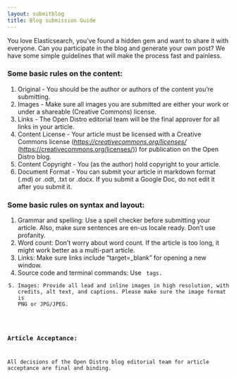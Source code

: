 ```yaml
---
layout: submitblog
title: Blog submission Guide
---
```


You love Elasticsearch, you’ve found a hidden gem and want to share it with everyone. Can you participate in the blog and generate your own post? We have some simple guidelines that will make the process fast and painless.

### Some basic rules on the content:

1. Original - You should be the author or authors of the content you’re submitting.
2. Images - Make sure all images you are submitted are either your work or under a shareable (Creative Commons) license.
3. Links - The Open Distro editorial team will be the final approver for all links in your article. 
4. Content License - Your article must be licensed with a Creative Commons license (_https://creativecommons.org/licenses/_ (https://creativecommons.org/licenses/)) for publication on the Open Distro blog.
5. Content Copyright - You (as the author) hold copyright to your article.
6. Document Format - You can submit your article in markdown format (.md) or .odt, .txt or .docx. If you submit a Google Doc, do not edit it after you submit it.

### Some basic rules on syntax and layout:

1. Grammar and spelling: Use a spell checker before submitting your article. Also, make sure sentences are en-us locale ready. Don’t use profanity.
2. Word count: Don’t worry about word count. If the article is too long, it might work better as a multi-part article. 
3. Links: Make sure links include “target=_blank” for opening a new window.
4. Source code and terminal commands: Use <code> tags.
5. Images: Provide all lead and inline images in high resolution, with credits, alt text, and captions. Please make sure the image format is PNG or JPG/JPEG.

### Article Acceptance:

All decisions of the Open Distro blog editorial team for article acceptance are final and binding.

